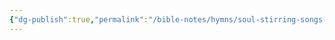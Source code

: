 ```yaml
---
{"dg-publish":true,"permalink":"/bible-notes/hymns/soul-stirring-songs-and-hymns/no-one-ever-cared-for-me-like-jesus/","title":"No One Ever Cared for Me Like Jesus","created":"","updated":""}
---
```



